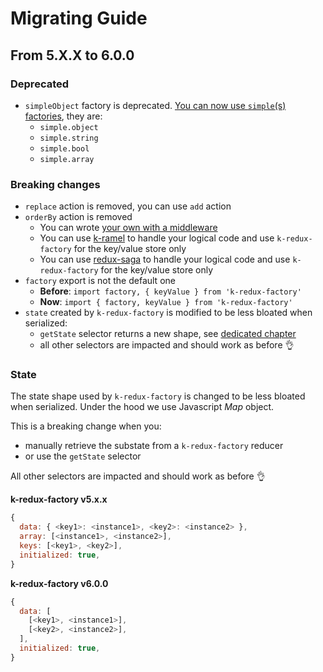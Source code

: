 # Migrating Guide
## From 5.X.X to 6.0.0
### Deprecated
 - `simpleObject` factory is deprecated. [You can now use `simple`(s) factories](./TYPES.md), they are:
    * `simple.object`
    * `simple.string`
    * `simple.bool`
    * `simple.array`

### Breaking changes
 - `replace` action is removed, you can use `add` action
 - `orderBy` action is removed
    * You can wrote [your own with a middleware](./README.md#example-we-create-a-middleware-but-we-modify-action-and-state-)
    * You can use [k-ramel](https://github.com/alakarteio/k-ramel) to handle your logical code and use `k-redux-factory` for the key/value store only
    * You can use [redux-saga](https://github.com/redux-saga/redux-saga) to handle your logical code and use `k-redux-factory` for the key/value store only
 - `factory` export is not the default one
    * **Before**: `import factory, { keyValue } from 'k-redux-factory'`
    * **Now**: `import { factory, keyValue } from 'k-redux-factory'`
 - `state` created by `k-redux-factory` is modified to be less bloated when serialized:
    * `getState` selector returns a new shape, see [dedicated chapter](#state)
    * all other selectors are impacted and should work as before 👌

### State
The state shape used by `k-redux-factory` is changed to be less bloated when serialized.
Under the hood we use Javascript *Map* object.

This is a breaking change when you:
 - manually retrieve the substate from a `k-redux-factory` reducer
 - or use the `getState` selector

All other selectors are impacted and should work as before 👌

**k-redux-factory v5.x.x**
```js
{
  data: { <key1>: <instance1>, <key2>: <instance2> },
  array: [<instance1>, <instance2>],
  keys: [<key1>, <key2>],
  initialized: true,
}
```

**k-redux-factory v6.0.0**
```js
{
  data: [
    [<key1>, <instance1>],
    [<key2>, <instance2>],
  ],
  initialized: true,
}
```
